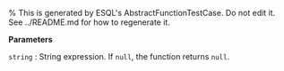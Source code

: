 % This is generated by ESQL's AbstractFunctionTestCase. Do not edit it. See ../README.md for how to regenerate it.

**Parameters**

`string`
:   String expression. If `null`, the function returns `null`.

